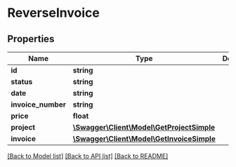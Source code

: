 # ReverseInvoice

## Properties

 Name               | Type                                                              | Description | Notes      
--------------------|-------------------------------------------------------------------|-------------|------------
 **id**             | **string**                                                        |             | [optional] 
 **status**         | **string**                                                        |             | [optional] 
 **date**           | **string**                                                        |             | [optional] 
 **invoice_number** | **string**                                                        |             | [optional] 
 **price**          | **float**                                                         |             | [optional] 
 **project**        | [**\Swagger\Client\Model\GetProjectSimple**](GetProjectSimple.md) |             | [optional] 
 **invoice**        | [**\Swagger\Client\Model\GetInvoiceSimple**](GetInvoiceSimple.md) |             | [optional] 

[[Back to Model list]](../README.md#documentation-for-models) [[Back to API list]](../README.md#documentation-for-api-endpoints) [[Back to README]](../README.md)


